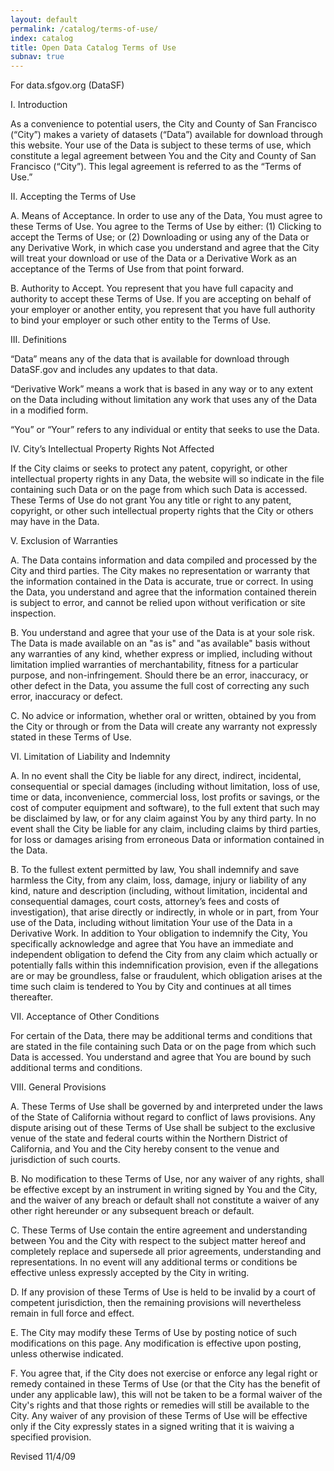 ```yaml
---
layout: default
permalink: /catalog/terms-of-use/
index: catalog
title: Open Data Catalog Terms of Use
subnav: true
---
```

For data.sfgov.org (DataSF)

I. Introduction

As a convenience to potential users, the City and County of San Francisco (“City”) makes a variety of datasets (“Data”) available for download through this website. Your use of the Data is subject to these terms of use, which constitute a legal agreement between You and the City and County of San Francisco (“City”). This legal agreement is referred to as the “Terms of Use.”

II. Accepting the Terms of Use

A. Means of Acceptance. In order to use any of the Data, You must agree to these Terms of Use. You agree to the Terms of Use by either: (1) Clicking to accept the Terms of Use; or (2) Downloading or using any of the Data or any Derivative Work, in which case you understand and agree that the City will treat your download or use of the Data or a Derivative Work as an acceptance of the Terms of Use from that point forward.

B. Authority to Accept. You represent that you have full capacity and authority to accept these Terms of Use. If you are accepting on behalf of your employer or another entity, you represent that you have full authority to bind your employer or such other entity to the Terms of Use.

III. Definitions

“Data” means any of the data that is available for download through DataSF.gov and includes any updates to that data.

“Derivative Work” means a work that is based in any way or to any extent on the Data including without limitation any work that uses any of the Data in a modified form.

“You” or “Your” refers to any individual or entity that seeks to use the Data.

IV. City’s Intellectual Property Rights Not Affected

If the City claims or seeks to protect any patent, copyright, or other intellectual property rights in any Data, the website will so indicate in the file containing such Data or on the page from which such Data is accessed. These Terms of Use do not grant You any title or right to any patent, copyright, or other such intellectual property rights that the City or others may have in the Data.

V. Exclusion of Warranties

A. The Data contains information and data compiled and processed by the City and third parties. The City makes no representation or warranty that the information contained in the Data is accurate, true or correct. In using the Data, you understand and agree that the information contained therein is subject to error, and cannot be relied upon without verification or site inspection.

B. You understand and agree that your use of the Data is at your sole risk. The Data is made available on an "as is" and "as available" basis without any warranties of any kind, whether express or implied, including without limitation implied warranties of merchantability, fitness for a particular purpose, and non-infringement. Should there be an error, inaccuracy, or other defect in the Data, you assume the full cost of correcting any such error, inaccuracy or defect.

C. No advice or information, whether oral or written, obtained by you from the City or through or from the Data will create any warranty not expressly stated in these Terms of Use.

VI. Limitation of Liability and Indemnity

A. In no event shall the City be liable for any direct, indirect, incidental, consequential or special damages (including without limitation, loss of use, time or data, inconvenience, commercial loss, lost profits or savings, or the cost of computer equipment and software), to the full extent that such may be disclaimed by law, or for any claim against You by any third party. In no event shall the City be liable for any claim, including claims by third parties, for loss or damages arising from erroneous Data or information contained in the Data.

B. To the fullest extent permitted by law, You shall indemnify and save harmless the City, from any claim, loss, damage, injury or liability of any kind, nature and description (including, without limitation, incidental and consequential damages, court costs, attorney’s fees and costs of investigation), that arise directly or indirectly, in whole or in part, from Your use of the Data, including without limitation Your use of the Data in a Derivative Work. In addition to Your obligation to indemnify the City, You specifically acknowledge and agree that You have an immediate and independent obligation to defend the City from any claim which actually or potentially falls within this indemnification provision, even if the allegations are or may be groundless, false or fraudulent, which obligation arises at the time such claim is tendered to You by City and continues at all times thereafter.

VII. Acceptance of Other Conditions

For certain of the Data, there may be additional terms and conditions that are stated in the file containing such Data or on the page from which such Data is accessed. You understand and agree that You are bound by such additional terms and conditions.

VIII. General Provisions

A. These Terms of Use shall be governed by and interpreted under the laws of the State of California without regard to conflict of laws provisions. Any dispute arising out of these Terms of Use shall be subject to the exclusive venue of the state and federal courts within the Northern District of California, and You and the City hereby consent to the venue and jurisdiction of such courts.

B. No modification to these Terms of Use, nor any waiver of any rights, shall be effective except by an instrument in writing signed by You and the City, and the waiver of any breach or default shall not constitute a waiver of any other right hereunder or any subsequent breach or default.

C. These Terms of Use contain the entire agreement and understanding between You and the City with respect to the subject matter hereof and completely replace and supersede all prior agreements, understanding and representations. In no event will any additional terms or conditions be effective unless expressly accepted by the City in writing.

D. If any provision of these Terms of Use is held to be invalid by a court of competent jurisdiction, then the remaining provisions will nevertheless remain in full force and effect.

E. The City may modify these Terms of Use by posting notice of such modifications on this page. Any modification is effective upon posting, unless otherwise indicated.

F. You agree that, if the City does not exercise or enforce any legal right or remedy contained in these Terms of Use (or that the City has the benefit of under any applicable law), this will not be taken to be a formal waiver of the City's rights and that those rights or remedies will still be available to the City. Any waiver of any provision of these Terms of Use will be effective only if the City expressly states in a signed writing that it is waiving a specified provision.

Revised 11/4/09

​